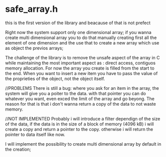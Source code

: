 # safe_array.h

this is the first version of the library and beacause of that is not prefect 

Right now the system support only one dimensional array; if you wanna create multi dimensional array you to do that manually creating first all the element of one dimension and the use that to create 
a new array which use as object the previos arrays; 

The challenge of the library is to remove the unsafe aspect of the array in C while maintaining the most important aspect as : direct access, contiguos memory allocation.
For now the array you create is filled from the start to the end. When you want to insert a new item you have to pass the value of the proprieties of the object, not the object itself.


//PROBLEMS
There is still a bug: where you ask for an item in the array, the system will give you a poiter to the data.  with that pointer you can do whatever you want, even exced the limit of the array and go beyong.
The reason for that is that i don't wanna return a copy of the data to not waste memory. 



//NOT IMPLEMENTED
Probably i will introduce a filter dependign of the size of the data, if the data is in the size of a block of memory (4096 kB) i will create a copy and return a pointer to the copy. otherwise i will
return the pointer to data itself like now.

I will implement the possibility to create multi dimensional array by default in the creation;



